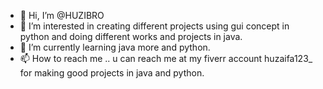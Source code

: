 - 👋 Hi, I’m @HUZIBRO
- 👀 I’m interested in creating different projects using gui concept in python and doing different works and projects in java.
- 🌱 I’m currently learning java more and python.
- 📫 How to reach me .. u can reach me at my fiverr account huzaifa123_ for making good projects in java and python.

<!---
HUZIBRO/HUZIBRO is a ✨ special ✨ repository because its `README.md` (this file) appears on your GitHub profile.
You can click the Preview link to take a look at your changes.
--->
